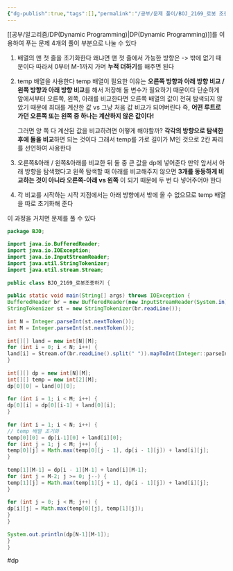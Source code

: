 ```yaml
---
{"dg-publish":true,"tags":[],"permalink":"/공부/문제 풀이/BOJ_2169_로봇 조종하기/","dgPassFrontmatter":true}
---
```


[[공부/알고리즘/DP(Dynamic Programming)\|DP(Dynamic Programming)]]를 이용하여 푸는 문제
4개의 풀이 부분으로 나눌 수 있다

1. 배열의 맨 첫 줄을 초기화한다
   왜냐면 맨 첫 줄에서 가능한 방향은 -> 밖에 없기 때문이다
   따라서 0부터 M-1까지 가며 **누적 더하기**를 해주면 된다

2. temp 배열을 사용한다
   temp 배열이 필요한 이유는 **오른쪽 방향과 아래 방향 비교 / 왼쪽 방향과 아래 방향 비교**를 해서 저장해 둘 변수가 필요하기 때문이다
   단순하게 앞에서부터 오른쪽, 왼쪽, 아래를 비교한다면 오른쪽 배열의 값이 전혀 탐색되지 않았기 때문에 최대를 계산한 값 vs 그냥 처음 값 비교가 되어버린다
   즉, **어떤 루트로 가던 오른쪽 또는 왼쪽 중 하나는 계산하지 않은 값이다!**
   
   그러면 양 쪽 다 계산된 값을 비교하려면 어떻게 해야할까?
   **각각의 방향으로 탐색한 후에 둘을 비교**하면 되는 것이다
  그래서 temp를 가로 길이가 M인 것으로 2칸 짜리를 선언하여 사용한다

3. 오른쪽&아래 / 왼쪽&아래를 비교한 뒤 둘 중 큰 값을 dp에 넣어준다
   만약 앞서서 아래 방향을 탐색했다고 왼쪽 탐색할 때 아래를 비교해주지 않으면 **3개를 동등하게 비교하는 것이 아니라 오른쪽-아래 vs 왼쪽** 이 되기 때문에 두 번 다 넣어주어야 한다

4. 각 비교를 시작하는 시작 지점에서는 아래 방향에서 밖에 올 수 없으므로 temp 배열을 따로 초기화해 준다

이 과정을 거치면 문제를 풀 수 있다


````java
package BJO;  
  
import java.io.BufferedReader;  
import java.io.IOException;  
import java.io.InputStreamReader;  
import java.util.StringTokenizer;  
import java.util.stream.Stream;  
  
public class BJO_2169_로봇조종하기 {  
  
public static void main(String[] args) throws IOException {  
BufferedReader br = new BufferedReader(new InputStreamReader(System.in));  
StringTokenizer st = new StringTokenizer(br.readLine());  
  
int N = Integer.parseInt(st.nextToken());  
int M = Integer.parseInt(st.nextToken());  
  
int[][] land = new int[N][M];  
for (int i = 0; i < N; i++) {  
land[i] = Stream.of(br.readLine().split(" ")).mapToInt(Integer::parseInt).toArray();  
}  
  
int[][] dp = new int[N][M];  
int[][] temp = new int[2][M];  
dp[0][0] = land[0][0];  
  
for (int i = 1; i < M; i++) {  
dp[0][i] = dp[0][i-1] + land[0][i];  
}  
  
for (int i = 1; i < N; i++) {  
// temp 배열 초기화  
temp[0][0] = dp[i-1][0] + land[i][0];  
for (int j = 1; j < M; j++) {  
temp[0][j] = Math.max(temp[0][j - 1], dp[i - 1][j]) + land[i][j];  
}  
  
temp[1][M-1] = dp[i - 1][M-1] + land[i][M-1];  
for (int j = M-2; j >= 0; j--) {  
temp[1][j] = Math.max(temp[1][j + 1], dp[i - 1][j]) + land[i][j];  
}  
  
for (int j = 0; j < M; j++) {  
dp[i][j] = Math.max(temp[0][j], temp[1][j]);  
}  
}  
  
System.out.println(dp[N-1][M-1]);  
}  
}
````

#dp 